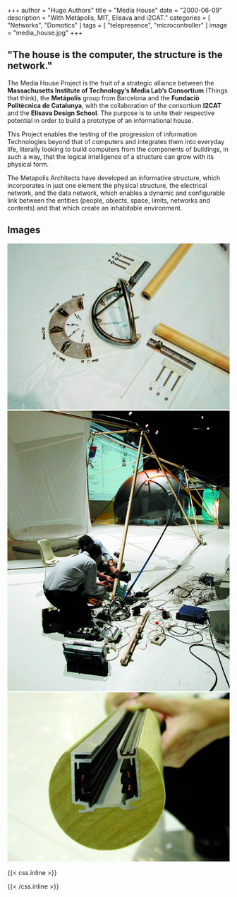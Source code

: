 +++
author = "Hugo Authors"
title = "Media House"
date = "2000-06-09"
description = "With Metápolis, MIT, Elisava and i2CAT."
categories = [
    "Networks",
    "Domotics"
]
tags = [
    "telepresence",
    "microcontroller"
]
image = "media_house.jpg"
+++

## "The house is the computer, the structure is the network." <!--more-->

The Media House Project is the fruit of a strategic alliance between the **Massachusetts Institute of Technology’s Media Lab’s Consortium** (Things that think), the **Metápolis** group from Barcelona and the **Fundaciò Politècnica de Catalunya**, with the collaboration of the consortium **I2CAT** and the **Elisava Design School**. The purpose is to unite their respective potential in order to build a prototype of an informational house.

This Project enables the testing of the progression of information Technologies beyond that of computers and integrates them into everyday life, literally looking to build computers from the components of buildings, in such a way, that the logical intelligence of a structure can grow with its physical form.

The Metapolis Architects have developed an informative structure, which incorporates in just one element the physical structure, the electrical network, and the data network, which enables a dynamic and configurable link between the entities (people, objects, space, limits, networks and contents) and that which create an inhabitable environment.

## Images

![](01.png) ![](02.png) ![](03.jpg)


{{< css.inline >}}
<style>
.canon { background: white; width: 100%; height: auto; }
</style>
{{< /css.inline >}}
